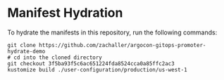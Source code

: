 # Manifest Hydration

To hydrate the manifests in this repository, run the following commands:

```shell
git clone https://github.com/zachaller/argocon-gitops-promoter-hydrate-demo
# cd into the cloned directory
git checkout 3f5ba93f5c6ac651224fda8524cca0a85ffc2ac3
kustomize build ./user-configuration/production/us-west-1
```
